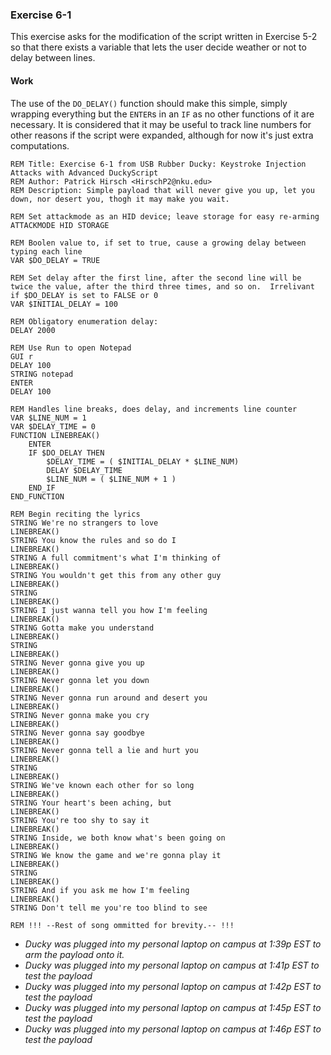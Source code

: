 ### Exercise 6-1
This exercise asks for the modification of the script written in Exercise 5-2 so that there exists a variable that lets the user decide weather or not to delay between lines.
#### Work
The use of the `DO_DELAY()` function should make this simple, simply wrapping everything but the `ENTER`s in an `IF` as no other functions of it are necessary.  It is considered that it may be useful to track line numbers for other reasons if the script were expanded, although for now it's just extra computations.
```DuckyScript
REM Title: Exercise 6-1 from USB Rubber Ducky: Keystroke Injection Attacks with Advanced DuckyScript
REM Author: Patrick Hirsch <HirschP2@nku.edu>
REM Description: Simple payload that will never give you up, let you down, nor desert you, thogh it may make you wait.

REM Set attackmode as an HID device; leave storage for easy re-arming
ATTACKMODE HID STORAGE

REM Boolen value to, if set to true, cause a growing delay between typing each line 
VAR $DO_DELAY = TRUE

REM Set delay after the first line, after the second line will be twice the value, after the third three times, and so on.  Irrelivant if $DO_DELAY is set to FALSE or 0
VAR $INITIAL_DELAY = 100

REM Obligatory enumeration delay:
DELAY 2000

REM Use Run to open Notepad
GUI r
DELAY 100
STRING notepad
ENTER
DELAY 100

REM Handles line breaks, does delay, and increments line counter
VAR $LINE_NUM = 1
VAR $DELAY_TIME = 0
FUNCTION LINEBREAK()
	ENTER
    IF $DO_DELAY THEN
        $DELAY_TIME = ( $INITIAL_DELAY * $LINE_NUM)
	    DELAY $DELAY_TIME
	    $LINE_NUM = ( $LINE_NUM + 1 )
    END_IF
END_FUNCTION

REM Begin reciting the lyrics
STRING We're no strangers to love
LINEBREAK()
STRING You know the rules and so do I
LINEBREAK()
STRING A full commitment's what I'm thinking of
LINEBREAK()
STRING You wouldn't get this from any other guy
LINEBREAK()
STRING  
LINEBREAK()
STRING I just wanna tell you how I'm feeling
LINEBREAK()
STRING Gotta make you understand
LINEBREAK()
STRING  
LINEBREAK()
STRING Never gonna give you up
LINEBREAK()
STRING Never gonna let you down
LINEBREAK()
STRING Never gonna run around and desert you
LINEBREAK()
STRING Never gonna make you cry
LINEBREAK()
STRING Never gonna say goodbye
LINEBREAK()
STRING Never gonna tell a lie and hurt you
LINEBREAK()
STRING  
LINEBREAK()
STRING We've known each other for so long
LINEBREAK()
STRING Your heart's been aching, but
LINEBREAK()
STRING You're too shy to say it
LINEBREAK()
STRING Inside, we both know what's been going on
LINEBREAK()
STRING We know the game and we're gonna play it
LINEBREAK()
STRING  
LINEBREAK()
STRING And if you ask me how I'm feeling
LINEBREAK()
STRING Don't tell me you're too blind to see

REM !!! --Rest of song ommitted for brevity.-- !!!
```
* *Ducky was plugged into my personal laptop on campus at 1:39p EST to arm the payload onto it.*
* *Ducky was plugged into my personal laptop on campus at 1:41p EST to test the payload*
* *Ducky was plugged into my personal laptop on campus at 1:42p EST to test the payload*
* *Ducky was plugged into my personal laptop on campus at 1:45p EST to test the payload*
* *Ducky was plugged into my personal laptop on campus at 1:46p EST to test the payload*